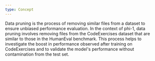 ```yaml
---
type: Concept
---
```


Data pruning is the process of removing similar files from a dataset to ensure unbiased performance evaluation. In the context of phi-1, data pruning involves removing files from the CodeExercises dataset that are similar to those in the HumanEval benchmark. This process helps to investigate the boost in performance observed after training on CodeExercises and to validate the model's performance without contamination from the test set.